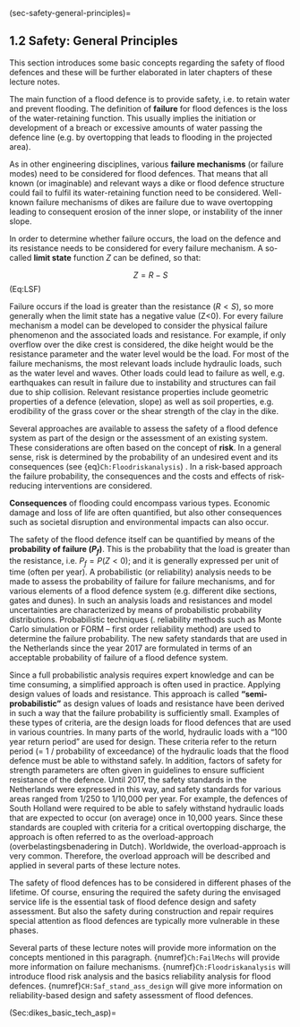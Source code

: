 (sec-safety-general-principles)=
## 1.2 Safety: General Principles

This section introduces some basic concepts regarding the safety of flood defences and these will be further elaborated in later chapters of these lecture notes.

The main function of a flood defence is to provide safety, i.e. to retain water and prevent flooding. The definition of **failure** for flood defences is the loss of the water-retaining function. This usually implies the initiation or development of a breach or excessive amounts of water passing the defence line (e.g. by overtopping that leads to flooding in the projected area).

As in other engineering disciplines, various **failure mechanisms** (or failure modes) need to be considered for flood defences. That means that all known (or imaginable) and relevant ways a dike or flood defence structure could fail to fulfil its water-retaining function need to be considered. Well-known failure mechanisms of dikes are failure due to wave overtopping leading to consequent erosion of the inner slope, or instability of the inner slope. 

In order to determine whether failure occurs, the load on the defence and its resistance needs to be considered for every failure mechanism. A so-called **limit state** function $Z$ can be defined, so that:

$$
Z=R-S
$$ (Eq:LSF)

Failure occurs if the load is greater than the resistance ($R<S$), so more generally
when the limit state has a negative value (Z<0). For every failure mechanism a model can be developed to consider the physical failure phenomenon and the associated loads and resistance. For example, if only overflow over the dike crest is considered, the dike height would be the resistance parameter and the water level would be the load. For most of the failure mechanisms, the most relevant loads include hydraulic loads, such as the water level and waves. Other loads could lead to failure as well, e.g. earthquakes can result in failure due to instability and structures can fail due to ship collision. Relevant resistance properties include geometric properties of a defence (elevation, slope) as well as soil properties, e.g. erodibility of the grass cover or the shear strength of the clay in the dike.

Several approaches are available to assess the safety of a flood defence system as part of the design or the assessment of an existing system. These considerations are often based on the concept of **risk**. In a general sense, risk is determined by the probability of an undesired event and its consequences (see {eq}`Ch:Floodriskanalysis`) . In a risk-based approach the failure probability, the consequences and the costs and effects of risk-reducing interventions are considered.

**Consequences** of flooding could encompass various types. Economic damage and loss of life are often quantified, but also other consequences such as societal disruption and environmental impacts can also occur. 

The safety of the flood defence itself can be quantified by means of the **probability of failure ($P_{f}$)**. This is the probability that the load is greater than the resistance, i.e. $P_{f} = P(Z<0)$; and it is generally expressed per unit of time (often per year). A probabilistic (or reliability) analysis needs to be made to assess the probability of failure for failure mechanisms, and for various elements of a flood defence system (e.g. different dike sections, gates and dunes). In such an analysis loads and resistances and model uncertainties are characterized by means of probabilistic probability distributions. Probabilistic techniques (. reliability methods such as Monte Carlo simulation or FORM – first order reliability method) are used to determine the failure probability. The new safety standards that are used in the Netherlands since the year 2017 are formulated in terms of an acceptable probability of failure of a flood defence system.

Since a full probabilistic analysis requires expert knowledge and can be time consuming, a simplified approach is often used in practice. Applying design values of loads and resistance. This approach is called **“semi-probabilistic”** as design values of loads and resistance have been derived in such a way that the failure probability is sufficiently small. Examples of these types of criteria, are the design loads for flood defences that are used in various countries. In many parts of the world, hydraulic loads with a “100 year return period” are used for design. These criteria refer to the return period (= 1 / probability of exceedance) of the hydraulic loads that the flood defence must be able to withstand safely. In addition, factors of safety for strength parameters are often given in guidelines to ensure sufficient resistance of the defence. Until 2017, the safety standards in the Netherlands were expressed in this way, and safety standards for various areas ranged from 1/250 to 1/10,000 per year. For example, the defences of South Holland were required to be able to safely withstand hydraulic loads that are expected to occur (on average) once in 10,000 years. Since these standards are coupled with criteria for a critical overtopping discharge, the approach is often referred to as the overload-approach (overbelastingsbenadering in Dutch). Worldwide, the overload-approach is very common. Therefore, the overload approach will be described and applied in several parts of these lecture notes. 

The safety of flood defences has to be considered in different phases of the lifetime. Of course, ensuring the required the safety during the envisaged service life is the essential task of flood defence design and safety assessment. But also the safety during construction and repair requires special attention as flood defences are typically more vulnerable in these phases.

Several parts of these lecture notes will provide more information on the concepts mentioned in this paragraph. {numref}`Ch:FailMechs` will provide more information on failure mechanisms. {numref}`Ch:Floodriskanalysis` will introduce flood risk analysis and the basics reliability analysis for flood defences. {numref}`CH:Saf_stand_ass_design` will give more information on reliability-based design and safety assessment of flood defences.

(Sec:dikes_basic_tech_asp)=